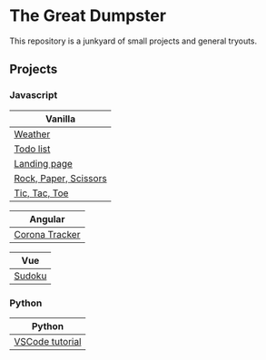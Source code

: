 # The Great Dumpster

This repository is a junkyard of small projects and general tryouts.

## Projects

### Javascript

| Vanilla                                          |
| ------------------------------------------------ |
| [Weather](javascript/weather-app)                           |
| [Todo list](javascript/todo-list-app)                       |
| [Landing page](javascript/landing-page-app)                 |
| [Rock, Paper, Scissors](javascript/rock-paper-scissors-app) |
| [Tic, Tac, Toe](javascript/tic-tac-toe-app)      |

| Angular                              |
| ------------------------------------ |
| [Corona Tracker](javascript/angular/corona-tracker-app) |

| Vue                  |
| -------------------- |
| [Sudoku](javascript/vue/sudoku-app) |

### Python

| Python                                     |
| ------------------------------------------ |
| [VSCode tutorial](python/first-python-app) |
